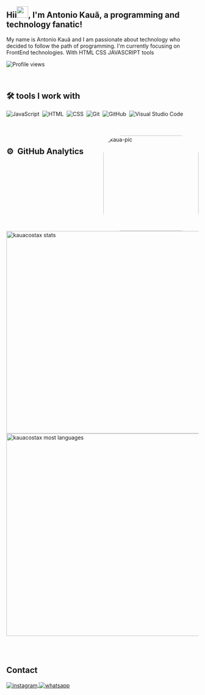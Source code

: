 ## Hii<img src="https://raw.githubusercontent.com/kaueMarques/kaueMarques/master/hi.gif" height="30px">, I'm Antonio Kauã, a programming and technology fanatic!


My name is Antonio Kauã and I am passionate about technology who decided to follow the path of programming. I'm currently focusing on FrontEnd technologies. With HTML CSS JAVASCRIPT tools


<p align="left"> <img src="https://komarev.com/ghpvc/?username=kauacostax&color=blue" alt="Profile views" /> </p>

<br>

## 🛠 tools I work with

![JavaScript](https://img.shields.io/badge/-JavaScript-05122A?style=flat&logo=javascript)&nbsp;
![HTML](https://img.shields.io/badge/-HTML-05122A?style=flat&logo=HTML5)&nbsp;
![CSS](https://img.shields.io/badge/-CSS-05122A?style=flat&logo=CSS3&logoColor=1572B6)&nbsp;
![Git](https://img.shields.io/badge/-Git-05122A?style=flat&logo=git)&nbsp;
![GitHub](https://img.shields.io/badge/-GitHub-05122A?style=flat&logo=github)&nbsp;
![Visual Studio Code](https://img.shields.io/badge/-Visual%20Studio%20Code-05122A?style=flat&logo=visual-studio-code&logoColor=007ACC)&nbsp;

<br>


<div style="display: inline_block"><br>
   <img align="right" alt="kaua-pic" height="250" style="border-radius:50px;" src="https://static.vecteezy.com/ti/vetor-gratis/t2/3654555-k-letter-logo-icon-for-business-and-company-vetor.jpg">
</div>

## ⚙️ &nbsp;GitHub Analytics

<p align="left">
<img width="530em" src="https://github-readme-stats.vercel.app/api?username=kauacostax&show_icons=true&theme=vision-friendly-dark" alt="kauacostax stats"/>
<img width="530em" src="https://github-readme-stats.vercel.app/api/top-langs/?username=kauacostax&layout=compact&theme=vision-friendly-dark" alt="kauacostax most languages"/>
</p>


<br><br>
  
## Contact 
 
<a href="https://instagram.com/kauacostax" target="_blank">
 <img align="center" src="https://img.shields.io/badge/-kauacostax-05122A?style=flat&logo=instagram" alt="instagram"/>
</a>
<a href="https://wa.me/559884300574" target="_blank">
 <img align="center" src="https://img.shields.io/badge/-kauacostax-05122A?style=flat&logo=whatsapp" alt="whatsapp"/>
</a>
</p>
